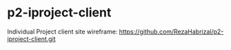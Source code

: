 # p2-iproject-client
Individual Project client site
wireframe: https://github.com/RezaHabrizal/p2-iproject-client.git